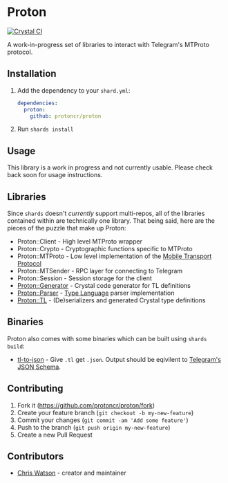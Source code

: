 # Proton

[![Crystal CI](https://github.com/protoncr/proton/actions/workflows/ci.yml/badge.svg)](https://github.com/protoncr/proton/actions/workflows/ci.yml)

A work-in-progress set of libraries to interact with Telegram's MTProto protocol.

## Installation

1. Add the dependency to your `shard.yml`:

   ```yaml
   dependencies:
     proton:
       github: protoncr/proton
   ```

2. Run `shards install`

## Usage

This library is a work in progress and not currently usable. Please check back soon for usage instructions.

## Libraries

Since `shards` doesn't _currently_ support multi-repos, all of the libraries contained within are technically one library. That being said, here are the pieces of the puzzle that make up Proton:

- Proton::Client - High level MTProto wrapper
- Proton::Crypto - Cryptographic functions specific to MTProto
- Proton::MTProto - Low level implementation of the [Mobile Transport Protocol](https://core.telegram.org/mtproto)
- Proton::MTSender - RPC layer for connecting to Telegram
- Proton::Session - Session storage for the client
- [Proton::Generator](./src/proton/generator.cr) - Crystal code generator for TL definitions
- [Proton::Parser](./src/proton/parser.cr) - [Type Language](https://core.telegram.org/mtproto/TL) parser implementation
- [Proton::TL](./src/proton/tl.cr) - (De)serializers and generated Crystal type definitions

## Binaries

Proton also comes with some binaries which can be built using `shards build`:

- [tl-to-json](./src/bin/tl-to-json.cr) - Give `.tl` get `.json`. Output should be eqivilent to [Telegram's JSON Schema](https://core.telegram.org/schema/json).

## Contributing

1. Fork it (<https://github.com/protoncr/proton/fork>)
2. Create your feature branch (`git checkout -b my-new-feature`)
3. Commit your changes (`git commit -am 'Add some feature'`)
4. Push to the branch (`git push origin my-new-feature`)
5. Create a new Pull Request

## Contributors

- [Chris Watson](https://github.com/watzon) - creator and maintainer
